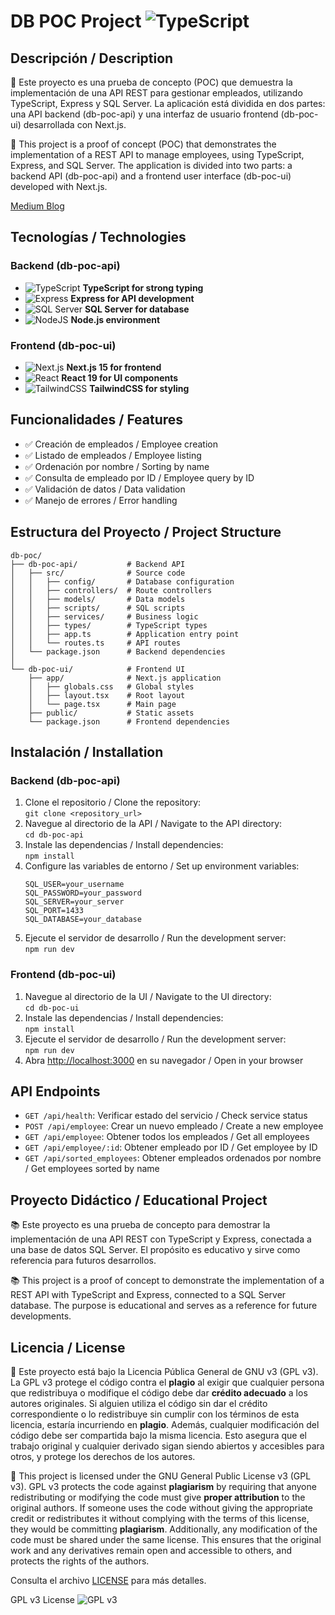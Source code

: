 # DB POC Project ![TypeScript](https://img.shields.io/badge/TypeScript-%23007ACC?style=for-the-badge&logo=typescript&logoColor=white)

## Descripción / Description

📱 Este proyecto es una prueba de concepto (POC) que demuestra la implementación de una API REST para gestionar empleados, utilizando TypeScript, Express y SQL Server. La aplicación está dividida en dos partes: una API backend (db-poc-api) y una interfaz de usuario frontend (db-poc-ui) desarrollada con Next.js.

📱 This project is a proof of concept (POC) that demonstrates the implementation of a REST API to manage employees, using TypeScript, Express, and SQL Server. The application is divided into two parts: a backend API (db-poc-api) and a frontend user interface (db-poc-ui) developed with Next.js.

[Medium Blog](https://medium.com/@bracr10)

## Tecnologías / Technologies

### Backend (db-poc-api)
- ![TypeScript](https://img.shields.io/badge/TypeScript-%23007ACC?style=for-the-badge&logo=typescript&logoColor=white) **TypeScript for strong typing**
- ![Express](https://img.shields.io/badge/Express-%23000000?style=for-the-badge&logo=express&logoColor=white) **Express for API development**
- ![SQL Server](https://img.shields.io/badge/SQL%20Server-%23CC2927?style=for-the-badge&logo=microsoft-sql-server&logoColor=white) **SQL Server for database**
- ![NodeJS](https://img.shields.io/badge/Node.js-%23339933?style=for-the-badge&logo=node.js&logoColor=white) **Node.js environment**

### Frontend (db-poc-ui)
- ![Next.js](https://img.shields.io/badge/Next.js-%23000000?style=for-the-badge&logo=next.js&logoColor=white) **Next.js 15 for frontend**
- ![React](https://img.shields.io/badge/React-%2361DAFB?style=for-the-badge&logo=react&logoColor=black) **React 19 for UI components**
- ![TailwindCSS](https://img.shields.io/badge/TailwindCSS-%2338B2AC?style=for-the-badge&logo=tailwind-css&logoColor=white) **TailwindCSS for styling**

## Funcionalidades / Features

- ✅ Creación de empleados / Employee creation
- ✅ Listado de empleados / Employee listing
- ✅ Ordenación por nombre / Sorting by name
- ✅ Consulta de empleado por ID / Employee query by ID
- ✅ Validación de datos / Data validation
- ✅ Manejo de errores / Error handling

## Estructura del Proyecto / Project Structure

```
db-poc/
├── db-poc-api/           # Backend API
│   ├── src/              # Source code
│   │   ├── config/       # Database configuration
│   │   ├── controllers/  # Route controllers
│   │   ├── models/       # Data models
│   │   ├── scripts/      # SQL scripts
│   │   ├── services/     # Business logic
│   │   ├── types/        # TypeScript types
│   │   ├── app.ts        # Application entry point
│   │   └── routes.ts     # API routes
│   └── package.json      # Backend dependencies
│
└── db-poc-ui/            # Frontend UI
    ├── app/              # Next.js application
    │   ├── globals.css   # Global styles
    │   ├── layout.tsx    # Root layout
    │   └── page.tsx      # Main page
    ├── public/           # Static assets
    └── package.json      # Frontend dependencies
```

## Instalación / Installation

### Backend (db-poc-api)

1. Clone el repositorio / Clone the repository:  
   `git clone <repository_url>`
2. Navegue al directorio de la API / Navigate to the API directory:  
   `cd db-poc-api`
3. Instale las dependencias / Install dependencies:  
   `npm install`
4. Configure las variables de entorno / Set up environment variables:  
   ```
   SQL_USER=your_username
   SQL_PASSWORD=your_password
   SQL_SERVER=your_server
   SQL_PORT=1433
   SQL_DATABASE=your_database
   ```
5. Ejecute el servidor de desarrollo / Run the development server:  
   `npm run dev`

### Frontend (db-poc-ui)

1. Navegue al directorio de la UI / Navigate to the UI directory:  
   `cd db-poc-ui`
2. Instale las dependencias / Install dependencies:  
   `npm install`
3. Ejecute el servidor de desarrollo / Run the development server:  
   `npm run dev`
4. Abra [http://localhost:3000](http://localhost:3000) en su navegador / Open in your browser

## API Endpoints

- `GET /api/health`: Verificar estado del servicio / Check service status
- `POST /api/employee`: Crear un nuevo empleado / Create a new employee
- `GET /api/employee`: Obtener todos los empleados / Get all employees
- `GET /api/employee/:id`: Obtener empleado por ID / Get employee by ID
- `GET /api/sorted_employees`: Obtener empleados ordenados por nombre / Get employees sorted by name

## Proyecto Didáctico / Educational Project

📚 Este proyecto es una prueba de concepto para demostrar la implementación de una API REST con TypeScript y Express, conectada a una base de datos SQL Server. El propósito es educativo y sirve como referencia para futuros desarrollos.

📚 This project is a proof of concept to demonstrate the implementation of a REST API with TypeScript and Express, connected to a SQL Server database. The purpose is educational and serves as a reference for future developments.

## Licencia / License

📜 Este proyecto está bajo la Licencia Pública General de GNU v3 (GPL v3). La GPL v3 protege el código contra el **plagio** al exigir que cualquier persona que redistribuya o modifique el código debe dar **crédito adecuado** a los autores originales. Si alguien utiliza el código sin dar el crédito correspondiente o lo redistribuye sin cumplir con los términos de esta licencia, estaría incurriendo en **plagio**. Además, cualquier modificación del código debe ser compartida bajo la misma licencia. Esto asegura que el trabajo original y cualquier derivado sigan siendo abiertos y accesibles para otros, y protege los derechos de los autores.

📜 This project is licensed under the GNU General Public License v3 (GPL v3). GPL v3 protects the code against **plagiarism** by requiring that anyone redistributing or modifying the code must give **proper attribution** to the original authors. If someone uses the code without giving the appropriate credit or redistributes it without complying with the terms of this license, they would be committing **plagiarism**. Additionally, any modification of the code must be shared under the same license. This ensures that the original work and any derivatives remain open and accessible to others, and protects the rights of the authors.

Consulta el archivo [LICENSE](./LICENSE) para más detalles.

GPL v3 License ![GPL v3](https://img.shields.io/badge/License-GPL%20v3-blue.svg?style=flat)
